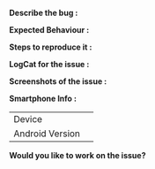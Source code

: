 **Describe the bug :** <br>

<!--Please state here what is currently happening.-->

**Expected Behaviour :** <br>

<!--State here what the feature should enable the user to do.-->

**Steps to reproduce it :** <br>

<!--Add steps to reproduce bugs or add information on the place where the feature should be implemented. Add links to a sample deployment or code.-->

**LogCat for the issue :** <br>

<!--Provide logs for the crash here.-->

**Screenshots of the issue :** <br>

<!--Where-ever possible add a screenshot of the issue.-->

**Smartphone Info :**
<!-- Please complete the following information -->
|               | |
|---------------|-|
|Device         |<!-- [e.g. Moto G5 Plus] -->|
|Android Version|<!-- [e.g. Oreo 8.1] -->    |

**Would you like to work on the issue?** <br>

<!--Let us know if this issue should be assigned to you or tell us who you think could help to solve this issue.-->
